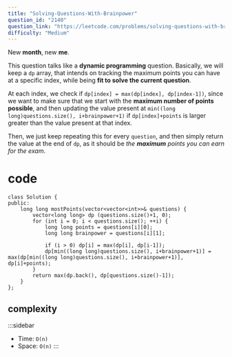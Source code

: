 ```yaml
---
title: "Solving-Questions-With-Brainpower"
question_id: "2140"
question_link: "https://leetcode.com/problems/solving-questions-with-brainpower/"
difficulty: "Medium"
---
```


New **month**, new **me**.

This question talks like a **dynamic programming** question.
Basically, we will keep a `dp` array, 
that intends on tracking the maximum points you can have at a specific index,
while being **fit to solve the current question**.

At each index, we check if `dp[index] = max(dp[index], dp[index-1])`,
since we want to make sure that we start with the **maximum number of points possible**,
and then updating the value present at `min((long long)questions.size(), i+brainpower+1)`
if `dp[index]+points` is larger greater than the value present at that index.

Then, we just keep repeating this for every `question`,
and then simply return the value at the end of `dp`,
as it should be *the* ***maximum*** *points you can earn for the exam*.

# cod<span>e</span>

```{.cpp}
class Solution {
public:
    long long mostPoints(vector<vector<int>>& questions) {
        vector<long long> dp (questions.size()+1, 0);
        for (int i = 0; i < questions.size(); ++i) {
            long long points = questions[i][0];
            long long brainpower = questions[i][1];
            
            if (i > 0) dp[i] = max(dp[i], dp[i-1]);
            dp[min((long long)questions.size(), i+brainpower+1)] = max(dp[min((long long)questions.size(), i+brainpower+1)], dp[i]+points);
        }
        return max(dp.back(), dp[questions.size()-1]);
    }
};
```

## complexit<span>y</span>

:::sidebar
- Time: `O(n)`
- Space: `O(n)`
:::
